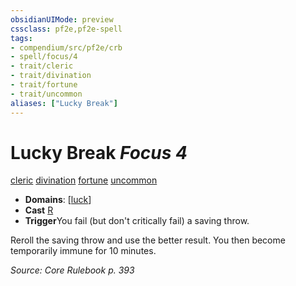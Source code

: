 ```yaml
---
obsidianUIMode: preview
cssclass: pf2e,pf2e-spell
tags:
- compendium/src/pf2e/crb
- spell/focus/4
- trait/cleric
- trait/divination
- trait/fortune
- trait/uncommon
aliases: ["Lucky Break"]
---
```

# Lucky Break *Focus 4*   
[cleric](../../Rules/traits/cleric.md)  [divination](../../Rules/traits/divination.md)  [fortune](../../Rules/traits/fortune.md)  [uncommon](../../Rules/traits/uncommon.md)  

- **Domains**: [[luck](../setting/domains.md#Luck)]
- **Cast** [R](../../Rules/core-rulebook/chapter-9-playing-the-game.md#Actions "Reaction") 
- **Trigger**You fail (but don't critically fail) a saving throw.

Reroll the saving throw and use the better result. You then become temporarily immune for 10 minutes.

*Source: Core Rulebook p. 393*